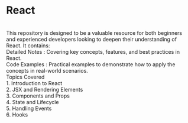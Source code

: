 # React
<br>
This repository is designed to be a valuable resource for both beginners and experienced developers looking to deepen their understanding of React. It contains:
<br>
Detailed Notes : Covering key concepts, features, and best practices in React.
<br>
Code Examples : Practical examples to demonstrate how to apply the concepts in real-world scenarios.
<br>
Topics Covered
<br>
1. Introduction to React
<br>
2. JSX and Rendering Elements
<br>
3. Components and Props
<br>
4. State and Lifecycle
<br>
5. Handling Events
<br>
6. Hooks
